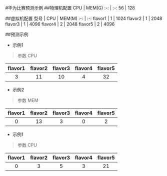 #华为比赛预测示例
##物理机配置
CPU | MEM(G)
:-: | :-:
56 | 128

##虚拟机配置
型号 | CPU | MEM(M)
:-: | :-:
flavor1 | 1   | 1024
flavor2 | 1   | 2048
flavor3 | 1   | 4096
flavor4 | 2   | 2048
flavor5 | 2   | 4096

##预测示例
* 示例1
> 参数 CPU

flavor1 | flavor2 | flavor3 | flavor4 | flavor5
:-: | :-: | :-: | :-: | :-:
3 | 11 | 10 | 4 | 32

* 示例2
> 参数 MEM

flavor1 | flavor2 | flavor3 | flavor4 | flavor5
:-: | :-: | :-: | :-: | :-:
0 | 13 | 3 | 0 | 2

* 示例1
> 参数 CPU

flavor1 | flavor2 | flavor3 | flavor4 | flavor5
:-: | :-: | :-: | :-: | :-:
0 | 3 | 5 | 3 | 21